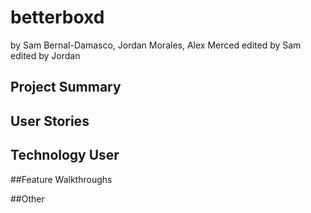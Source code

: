 # betterboxd
by Sam Bernal-Damasco, Jordan Morales, Alex Merced
edited by Sam
edited by Jordan

## Project Summary

## User Stories

## Technology User

##Feature Walkthroughs

##Other



